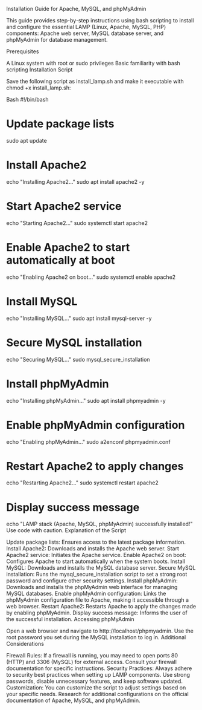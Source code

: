 Installation Guide for Apache, MySQL, and phpMyAdmin

This guide provides step-by-step instructions using bash scripting to install and configure the essential LAMP (Linux, Apache, MySQL, PHP) components: Apache web server, MySQL database server, and phpMyAdmin for database management.

Prerequisites

A Linux system with root or sudo privileges
Basic familiarity with bash scripting
Installation Script

Save the following script as install_lamp.sh and make it executable with chmod +x install_lamp.sh:

Bash
#!/bin/bash

# Update package lists
sudo apt update

# Install Apache2
echo "Installing Apache2..."
sudo apt install apache2 -y

# Start Apache2 service
echo "Starting Apache2..."
sudo systemctl start apache2

# Enable Apache2 to start automatically at boot
echo "Enabling Apache2 on boot..."
sudo systemctl enable apache2

# Install MySQL
echo "Installing MySQL..."
sudo apt install mysql-server -y

# Secure MySQL installation
echo "Securing MySQL..."
sudo mysql_secure_installation

# Install phpMyAdmin
echo "Installing phpMyAdmin..."
sudo apt install phpmyadmin -y

# Enable phpMyAdmin configuration
echo "Enabling phpMyAdmin..."
sudo a2enconf phpmyadmin.conf

# Restart Apache2 to apply changes
echo "Restarting Apache2..."
sudo systemctl restart apache2

# Display success message
echo "LAMP stack (Apache, MySQL, phpMyAdmin) successfully installed!"
Use code with caution.
Explanation of the Script

Update package lists: Ensures access to the latest package information.
Install Apache2: Downloads and installs the Apache web server.
Start Apache2 service: Initiates the Apache service.
Enable Apache2 on boot: Configures Apache to start automatically when the system boots.
Install MySQL: Downloads and installs the MySQL database server.
Secure MySQL installation: Runs the mysql_secure_installation script to set a strong root password and configure other security settings.
Install phpMyAdmin: Downloads and installs the phpMyAdmin web interface for managing MySQL databases.
Enable phpMyAdmin configuration: Links the phpMyAdmin configuration file to Apache, making it accessible through a web browser.
Restart Apache2: Restarts Apache to apply the changes made by enabling phpMyAdmin.
Display success message: Informs the user of the successful installation.
Accessing phpMyAdmin

Open a web browser and navigate to http://localhost/phpmyadmin.
Use the root password you set during the MySQL installation to log in.
Additional Considerations

Firewall Rules: If a firewall is running, you may need to open ports 80 (HTTP) and 3306 (MySQL) for external access. Consult your firewall documentation for specific instructions.
Security Practices: Always adhere to security best practices when setting up LAMP components. Use strong passwords, disable unnecessary features, and keep software updated.
Customization: You can customize the script to adjust settings based on your specific needs. Research for additional configurations on the official documentation of Apache, MySQL, and phpMyAdmin.
